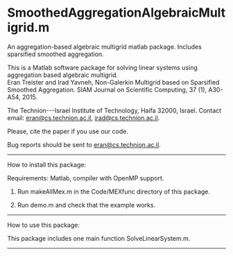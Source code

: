 # SmoothedAggregationAlgebraicMultigrid.m
An aggregation-based algebraic multigrid matlab package. Includes sparsified smoothed aggregation.  

This is a Matlab software package for solving linear systems using aggregation based algebraic multigrid.  
Eran Treister and Irad Yavneh, 
Non-Galerkin Multigrid based on Sparsified Smoothed Aggregation. 
SIAM Journal on Scientific Computing, 37 (1), A30-A54, 2015.

The Technion---Israel Institute of Technology, Haifa 32000, Israel.
Contact email: eran@cs.technion.ac.il, irad@cs.technion.ac.il.

Please, cite the paper if you use our code.

Bug reports should be sent to eran@cs.technion.ac.il.

----------------------------------------------------------------------------

How to install this package:

Requirements: Matlab, compiler with OpenMP support.

1) Run makeAllMex.m in the Code/MEXfunc directory of this package.

2) Run demo.m and check that the example works.

----------------------------------------------------------------------------

How to use this package:

This package includes one main function SolveLinearSystem.m.

----------------------------------------------------------------------------
